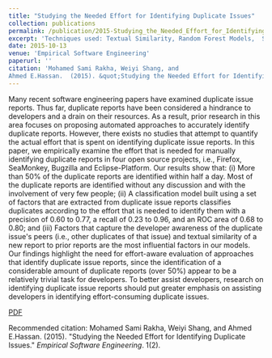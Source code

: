 ```yaml
---
title: "Studying the Needed Effort for Identifying Duplicate Issues"
collection: publications
permalink: /publication/2015-Studying_the_Needed_Effort_for_Identifying_Duplicate_Issues
excerpt: 'Techniques used: Textual Similarity, Random Forest Models,  Scott-Knott,  Statistical Analysis and Quantile Regression.'
date: 2015-10-13
venue: 'Empirical Software Engineering'
paperurl: ''
citation: 'Mohamed Sami Rakha, Weiyi Shang, and
Ahmed E.Hassan.  (2015). &quot;Studying the Needed Effort for Identifying Duplicate Issues &quot; <i>Empirical Software Engineering</i>. 1(2).'
---
```

Many recent software engineering papers have examined duplicate issue reports. Thus far, duplicate  reports have been considered a hindrance to developers and a drain on their resources. As a result, prior research in this area focuses on proposing automated approaches to accurately identify duplicate  reports. However, there exists no studies that attempt to quantify the actual effort that is spent on identifying duplicate issue reports. In this paper, we empirically examine the effort that is needed for manually identifying duplicate reports in four open source projects, i.e., Firefox, SeaMonkey, Bugzilla and Eclipse-Platform.
Our results show that: (i) More than 50% of the duplicate reports are identified within half a day. Most of the duplicate reports are identified without any discussion and with the involvement of very few people; (ii) A classification model built using a set of factors that are extracted from  duplicate issue reports classifies duplicates  according to the effort that is needed to identify them with a precision of 0.60 to 0.77, a recall of 0.23  to 0.96, and an ROC area of 0.68 to 0.80; and (iii)
 Factors that capture the developer awareness of the duplicate issue's peers (i.e., other duplicates of that issue) and textual similarity of a new report to prior reports are the most  influential factors in our models.
Our findings highlight the need for effort-aware evaluation of approaches that identify duplicate issue reports, since the identification of a considerable amount of duplicate reports (over 50%) appear to be a relatively trivial task for developers. To better assist developers, research on identifying duplicate issue reports should put greater emphasis on assisting developers in identifying effort-consuming duplicate issues.

[PDF](files/EMSE2015_Rakha.pdf)

Recommended citation: Mohamed Sami Rakha, Weiyi Shang, and
Ahmed E.Hassan.  (2015). "Studying the Needed Effort for Identifying Duplicate Issues." <i>Empirical Software Engineering</i>. 1(2).
